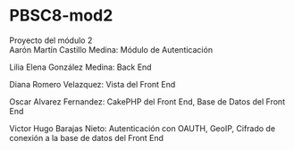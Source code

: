 PBSC8-mod2
==========

Proyecto del módulo 2   
Aarón Martín Castillo Medina: Módulo de Autenticación   

Lilia Elena González Medina: Back End

Diana Romero Velazquez: Vista del Front End

Oscar Alvarez Fernandez: CakePHP del Front End, Base de Datos del Front End

Victor Hugo Barajas Nieto: Autenticación con OAUTH, GeoIP, Cifrado de conexión a la base de datos del Front End


